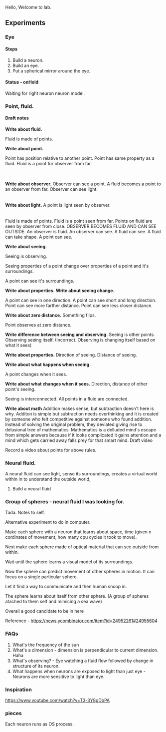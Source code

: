 Hello, Welcome to lab. 

## Experiments

### Eye

#### Steps

1. Build a neuron.
2. Build an eye.
3. Put a spherical mirror around the eye.


#### Status - onHold

Waiting for right neuron neuron model.

### Point, fluid.

#### Draft notes 

<b>Write about fluid.</b>

Fluid is made of points. 


<b>Write about point.</b>

Point has position relative to another point.
Point has same property as a fluid.
Fluid is a point for observer from far.

<br/>
<br/>
<b>Write about observer.</b>
Observer can see a point.
A fluid becomes a point to an observer from far.
Observer can see light.

<br/>
<br/>
<br/>
<b>Write about light.</b>
A point is light seen by observer.

<br/>
<br/>
<br/>
Fluid is made of points.
Fluid is a point seen from far.
Points on fluid are seen by observer from close.
OBSERVER BECOMES FLUID AND CAN SEE OUTSIDE.
An observer is fluid.
An observer can see.
A fluid can see.
A fluid can take shape.
A point can see.

<b>Write about seeing.</b>

Seeing is observing.

Seeing properties of a point change over properties of a point and it's surroundings.

A point can see it's surroundings.

<b>Write about properties.</b>
<b>Write about seeing change.</b>

A point can see in one direction.
A point can see short and long direction.
Point can see more farther distance.
Point can see less closer distance.

<b>Write about zero distance.</b> Something flips.

Point observes at zero distance.


<b>Write difference between seeing and observing.</b>
Seeing is other points.
Observing seeing itself. (Incorrect. Observing is changing itself based on what it sees)

<b>Write about properties.</b>
Direction of seeing.
Distance of seeing.

<b>Write about what happens when seeing.</b>

A point changes when it sees.

<b>Write about what changes when it sees.</b>
Direction, distance of other point's seeing.

Seeing is interconnected.
All points in a fluid are connected.

<b>Write about math</b>
Addition makes sense, but subtraction doesn't here is why. Additon is simple but subtraction needs overthinking and it is created by someone who felt competitive against someone who found addition. Instead of solving the original problem, they deviated giving rise to delusional tree of mathematics.
Mathematics is a delluded mind's escape from simple answers because if it looks complicated it gains attention and a mind which gets carried away falls prey for that smart mind.
Draft video

Record a video about points for above rules.


### Neural fluid.

A neural fluid can see light, sense its surroundings, creates a virtual world within in to understand the outside world,

1. Build a neural fluid


### Group of spheres - neural fluid I was looking for.

Tada. Notes to self.

Alternative experiment to do in computer.

Make each sphere with a neuron that learns about space, time (given n cordinates of movement, how many cpu cycles it took to move). 



Next make each sphere made of optical material that can see outside from within. 

Wait until the sphere learns a visual model of its surroundings.


Now the sphere can predict movement of other spheres in motion. It can focus on a single particular sphere.


Let it find a way to communicate and then human snoop in.


The sphere learns about itself from other sphere. (A group of spheres atached to them self and mimicing a sea wave) 



Overall a good candidate to be in here 


Reference - 
https://news.ycombinator.com/item?id=24952261#24955604


### FAQs
1. What's the frequency of the sun
2. What's a dimension - dimension is perpendicular to current dimension. Haha 
3. What's observing? - Eye watching a fluid flow followed by change in structure of its neuron.
4. What happens when neurons are exposed to light than just eye - Neurons are more sensitive to light than eye.


### Inspiration
https://www.youtube.com/watch?v=T3-3Y8gDbPA

### pieces
Each neuron runs as OS process.
